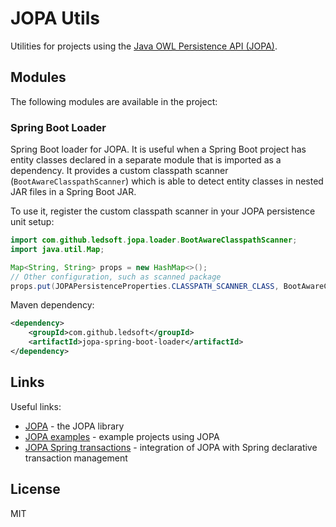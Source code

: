 # JOPA Utils

Utilities for projects using the [Java OWL Persistence API (JOPA)](https://github.com/kbss-cvut/jopa).

## Modules

The following modules are available in the project:

### Spring Boot Loader

Spring Boot loader for JOPA. It is useful when a Spring Boot project has entity classes declared in a separate module that is imported as a dependency. It provides a custom
classpath scanner (`BootAwareClasspathScanner`) which is able to detect entity classes in nested JAR files in a Spring Boot JAR.

To use it, register the custom classpath scanner in your JOPA persistence unit setup:

```java
import com.github.ledsoft.jopa.loader.BootAwareClasspathScanner;
import java.util.Map;

Map<String, String> props = new HashMap<>();
// Other configuration, such as scanned package
props.put(JOPAPersistenceProperties.CLASSPATH_SCANNER_CLASS, BootAwareClasspathScanner.class.getName());
```

Maven dependency:
```xml
<dependency>
    <groupId>com.github.ledsoft</groupId>
    <artifactId>jopa-spring-boot-loader</artifactId>
</dependency>
```

## Links

Useful links:

- [JOPA](https://github.com/kbss-cvut/jopa) - the JOPA library
- [JOPA examples](https://github.com/kbss-cvut/jopa-examples) - example projects using JOPA
- [JOPA Spring transactions](https://github.com/ledsoft/jopa-spring-transaction) - integration of JOPA with Spring declarative transaction management

## License

MIT
